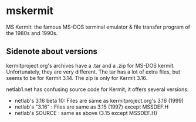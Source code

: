 # mskermit
MS Kermit: the famous MS-DOS terminal emulator &amp; file transfer program of the 1980s and 1990s.


## Sidenote about versions

kermitproject.org's archives have a .tar and a .zip for MS-DOS kermit.
Unfortunately, they are very different. The tar has a lot of extra
files, but seems to be for Kermit 3.14. The zip is only for Kermit 3.16.

netlab1.net has confusing source code for Kermit, it offers several
versions:

* netlab's 3.16 beta 10: Files are same as kermitproject.org's 3.16 (1999)
* netlab's "3.16"      : Files are same as 3.15 (1997) except MSSDEF.H
* netlab's SOURCE      : same as above (3.15 except MSSDEF.H)

